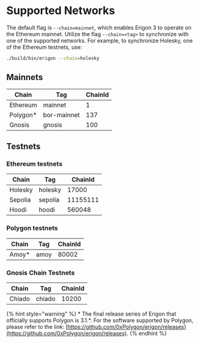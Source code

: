 # Supported Networks

The default flag is `--chain=mainnet`, which enables Erigon 3 to operate on the Ethereum mainnet. Utilize the flag `--chain=<tag>` to synchronize with one of the supported networks. For example, to synchronize Holesky, one of the Ethereum testnets, use:

```bash
./build/bin/erigon --chain=holesky
```

## Mainnets

| Chain     | Tag         | ChainId |
| --------- | ----------- | ------- |
| Ethereum  | mainnet     | 1       |
| Polygon\* | bor-mainnet | 137     |
| Gnosis    | gnosis      | 100     |

## Testnets

### Ethereum testnets

| Chain   | Tag     | ChainId  |
| ------- | ------- | -------- |
| Holesky | holesky | 17000    |
| Sepolia | sepolia | 11155111 |
| Hoodi   | hoodi   | 560048   |

### Polygon testnets

| Chain  | Tag  | ChainId |
| ------ | ---- | ------- |
| Amoy\* | amoy | 80002   |

### Gnosis Chain Testnets

| Chain  | Tag    | ChainId |
| ------ | ------ | ------- |
| Chiado | chiado | 10200   |

{% hint style="warning" %}
\* The final release series of Erigon that officially supports Polygon is 3.1.\*. For the software supported by Polygon, please refer to the link: [https://github.com/0xPolygon/erigon/releases](https://github.com/0xPolygon/erigon/releases).
{% endhint %}
